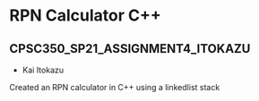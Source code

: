 # RPN Calculator C++
## CPSC350_SP21_ASSIGNMENT4_ITOKAZU
* Kai Itokazu

Created an RPN calculator in C++ using a linkedlist stack
